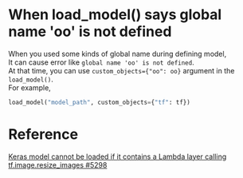 # When load_model() says global name 'oo' is not defined
When you used some kinds of global name during defining model, <br>
It can cause error like `global name 'oo' is not defined`. <br>
At that time, you can use `custom_objects={"oo": oo}` argument in the `load_model()`.<br>
For example,<br>
```python
load_model("model_path", custom_objects={"tf": tf})
```
# Reference
[Keras model cannot be loaded if it contains a Lambda layer calling tf.image.resize_images #5298](https://github.com/keras-team/keras/issues/5298)
